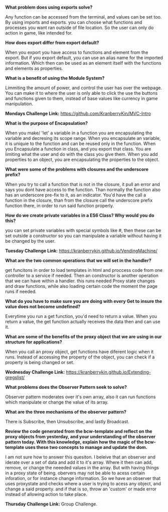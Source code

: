 **What problem does using exports solve?**

Any function can be accessed from the terminal, and values can be set too. By using imports and exports. you can choose what functions and processes you want ran outside of file location. So the user can only do action in game, like intended for.

**How does export differ from export default?**

When you export you have access to functions and element from the export. But if you export default, you can use an alias name for the imported information. Which then can be used as an element itself with the functions and elements as properties.

**What is a benefit of using the Module System?**

Limmiting the amount of power, and control the user has over the webpage. You can make it to where the user is only able to click the use the buttons and functions given to them, instead of base values like currency in game manipulation.

**Mondays Challenge Link:** https://github.com/KranberryKin/MVC-Intro



**What is the purpose of Encapsulation?**

When you make/ 'let' a variable in a function you are encapsulating the variable and decresing its scope range.
When you encapsulate an variable, it is uniquie to the function and can be reused only in the function.
When you Encapsulate a function in class, and you export that class. You are limiting what the user and do with the class you give them.
When you add properties to an object, you are encapsulating the properties to the object. 

**What were some of the problems with closures and the underscore prefix?**

When you try to call a function that is not in the closure, it pull an error and says you dont have access to the function. Than normally the function also has an underscore pre-fix to it, as an indicator. You'd have the call a function in the closure, than from the closure call the underscore prefix function there, in order to run said function properly. 

**How do we create private variables in a ES6 Class? Why would you do this?**

  you can set private variables with special symbols like #, then these can be set outside  a constructor so you can manipulate a variable without having it be changed by the user.

**Tuesday Challenge Link:** https://kranberrykin.github.io/VendingMachine/


**What are the two common operations that we will set in the handler?**

get funcitons in order to load templates in html and proccess code from one controller to a service if needed. Then an constructor is another operation that we can have within a handler. this runs needed Proxy state changes and draw functions, while also loading certain code the moment the page runs if needed.

**What do you have to make sure you are doing with every Get to insure the value does not become undefined?**

Everytime you run a get function, you'd need to return a value. When you return a value, the get function actually receives the data then and can use it.


**What are some of the benefits of the proxy object that we are using in our structure for applications?**

When you call an proxy object, get functions have diferent logic when it runs. Instead of accessing the property of the object, you can check if a property is being changed or set. 

**Wednesday Challenge Link:** https://kranberrykin.github.io/Extending-gregslist/



**What problems does the Observer Pattern seek to solve?**

Observer pattern moderates over it's own array, also it can run functions which manipulate or change the value of its array.

**What are the three mechanisms of the observer pattern?**

There is Subscribe, then Unsubscribe, and lastly Broadcast. 

**Review the code generated from the bcw-template and reflect on the proxy objects from yesterday, and your understanding of the observer pattern today. With this knowledge, explain how the magic of the bcw-template uses these two concepts to manage and update the dom.**

I am not sure how to answer this quesiton. I beleive that an observer and iderate over a set of data and add it to it's array. Where it then can add, remove, or change the neeeded values in the array. But with having things in a proxy state of being. obervers may not be able to acess certain inforation, or for instance change information. So we have an observer that uses proxystate and checks where a user is trying to acess any object, and change a said property. and if that is so, throw an 'custom' or made error instead of allowing action to take place. 


**Thursday Challenge Link:** Group Challenge.


